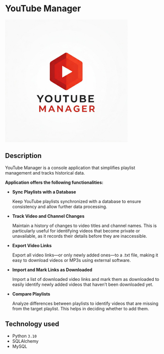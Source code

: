 # YouTube Manager


<img src="readme-images/youtube_manager_logo.jpg" alt="YouTube Manager Logo" style="max-height: 400px;">

## Description
YouTube Manager is a console application that simplifies playlist management and tracks historical data.


**Application offers the following functionalities:**
- **Sync Playlists with a Database**

    Keep YouTube playlists synchronized with a database to ensure consistency and allow further data processing.

- **Track Video and Channel Changes**

    Maintain a history of changes to video titles and channel names. This is particularly useful for identifying videos that become private or unavailable, as it records their details before they are inaccessible.

- **Export Video Links**

    Export all video links—or only newly added ones—to a .txt file, making it easy to download videos or MP3s using external software.

- **Import and Mark Links as Downloaded**

    Import a list of downloaded video links and mark them as downloaded to easily identify newly added videos that haven’t been downloaded yet.

- **Compare Playlists**

    Analyze differences between playlists to identify videos that are missing from the target playlist. This helps in deciding whether to add them.


## Technology used
- Python `3.10`
- SQLAlchemy
- MySQL

